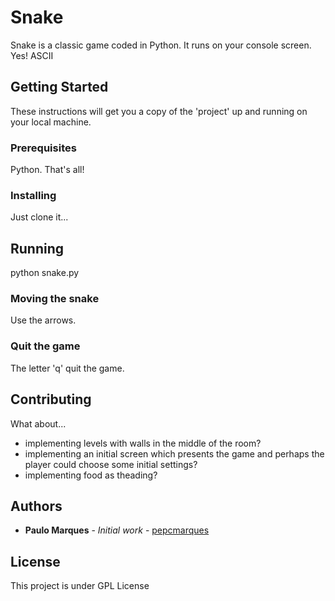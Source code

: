 # Snake

Snake is a classic game coded in Python. It runs on your console screen. Yes! ASCII

## Getting Started

These instructions will get you a copy of the 'project' up and running on your local machine.

### Prerequisites

Python. That's all!

### Installing

Just clone it...

## Running

python snake.py

### Moving the snake

Use the arrows.

### Quit the game

The letter 'q' quit the game.

## Contributing

What about...
* implementing levels with walls in the middle of the room? 
* implementing an initial screen which presents the game and perhaps the player could choose some initial settings?
* implementing food as theading?

## Authors

* **Paulo Marques** - *Initial work* - [pepcmarques](https://github.com/pepcmarques)

## License

This project is under GPL License

